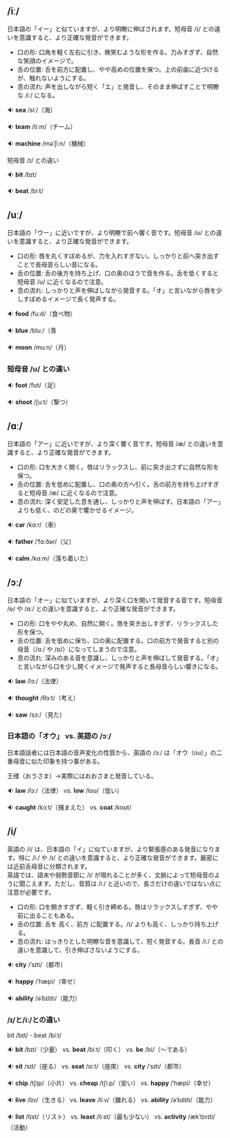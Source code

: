 
## /iː/
日本語の「イー」と似ていますが、より明瞭に伸ばされます。短母音 /ɪ/ との違いを意識すると、より正確な発音ができます。

* 口の形: 口角を軽く左右に引き、微笑むような形を作る。力みすぎず、自然な笑顔のイメージで。 
* 舌の位置: 舌を前方に配置し、やや高めの位置を保つ。上の前歯に近づけるが、触れないようにする。 
* 息の流れ: 声を出しながら短く「エ」と発音し、そのまま伸ばすことで明瞭な /iː/ になる。

🔉 **sea** /siː/（海）

🔉 **team** /tiːm/（チーム）

🔉 **machine** /məˈʃiːn/（機械）

短母音 /ɪ/ との違い

🔉 **bit** /bɪt/

🔉 **beat** /biːt/
## /uː/
日本語の「ウー」に近いですが、より明瞭で前へ響く音です。短母音 /ʊ/ との違いを意識すると、より正確な発音ができます。

* 口の形: 唇を丸くすぼめるが、力を入れすぎない。しっかりと前へ突き出すことで長母音らしい音になる。
* 舌の位置: 舌の後方を持ち上げ、口の奥のほうで音を作る。舌を低くすると短母音 /ʊ/ に近くなるので注意。
* 息の流れ: しっかりと声を伸ばしながら発音する。「オ」と言いながら唇を少しすぼめるイメージで長く発声する。

🔉 **food** /fuːd/（食べ物）

🔉 **blue** /bluː/（青

🔉 **moon** /muːn/（月）

### 短母音 /ʊ/ との違い
🔉 **foot** /fʊt/（足）

🔉 **shoot** /ʃuːt/（撃つ）
## /ɑː/
日本語の「アー」に近いですが、より深く響く音です。短母音 /æ/ との違いを意識すると、より正確な発音ができます。

* 口の形: 口を大きく開く。唇はリラックスし、前に突き出さずに自然な形を保つ。
* 舌の位置: 舌を低めに配置し、口の奥の方へ引く。舌の前方を持ち上げすぎると短母音 /æ/ に近くなるので注意。
* 息の流れ: 深く安定した息を通し、しっかりと声を伸ばす。日本語の「アー」よりも低く、のどの奥で響かせるイメージ。

🔉 **car** /kɑːr/（車）

🔉 **father** /ˈfɑːðər/（父）

🔉 **calm** /kɑːm/（落ち着いた）

## /ɔː/
日本語の「オー」に似ていますが、より深く口を開いて発音する音です。短母音 /ɒ/ や /ɑː/ との違いを意識すると、より正確な発音ができます。

* 口の形: 口をやや丸め、自然に開く。唇を突き出しすぎず、リラックスした形を保つ。
* 舌の位置: 舌を低めに保ち、口の奥に配置する。口の前方で発音すると別の母音（/ɑː/ や /ɒ/）になってしまうので注意。
* 息の流れ: 深みのある音を意識し、しっかりと声を伸ばして発音する。「オ」と言いながら口を少し開くイメージで発声すると長母音らしい響きになる。

🔉 **law** /lɔː/（法律）

🔉 **thought** /θɔːt/（考え）

🔉 **saw** /sɔː/（見た）
### 日本語の「オウ」 vs. 英語の /ɔː/
日本語話者には日本語の音声変化の性質から、英語の /ɔː/ は「オウ（ou）」の二重母音に似た印象を持つ事がある。

王様（おうさま）→実際にはおおさまと発音している。

🔉 **law** /lɔː/（法律） vs. **low** /loʊ/（低い）

🔉 **caught** /kɔːt/（捕まえた） vs. **coat** /koʊt/

## /i/
英語の /i/ は、日本語の「イ」に似ていますが、より緊張感のある発音になります。特に /iː/ や /ɪ/ との違いを意識すると、より正確な発音ができます。厳密には近前舌母音に分類されます。  
英語では、語末や弱勢音節に /i/ が現れることが多く、文脈によって短母音のように聞こえます。ただし、音質は /iː/ と近いので、長さだけの違いではない点に注意が必要です。

* 口の形: 口を開きすぎず、軽く引き締める。唇はリラックスしすぎず、やや前に出ることもある。
* 舌の位置: 舌を 高く、前方 に配置する。/ɪ/ よりも高く、しっかり持ち上げる。
* 息の流れ: はっきりとした明瞭な音を意識して、短く発音する。長音 /iː/ との違いを意識して、引き伸ばさないようにする。

🔉 **city** /ˈsɪti/（都市） 

🔉 **happy** /ˈhæpi/（幸せ）

🔉 **ability** /əˈbɪlɪti/（能力）

### /ɪ/と/i:/との違い

bit /bɪt/ - beat /biːt/	

🔉 **bit** /bɪt/（少量） vs. **beat** /biːt/（叩く） vs. **be** /bi/（〜である）

🔉 **sit** /sɪt/（座る） vs. **seat** /siːt/（座席） vs. **city** /ˈsɪti/（都市）

🔉 **chip** /tʃɪp/（小片） vs. **cheap** /tʃiːp/（安い） vs. **happy** /ˈhæpi/（幸せ）

🔉 **live** /lɪv/（生きる） vs. **leave** /liːv/（離れる） vs. **ability** /əˈbɪlɪti/（能力）

🔉 **list** /lɪst/（リスト） vs. **least** /liːst/（最も少ない） vs. **activity** /ækˈtɪvɪti/（活動）
